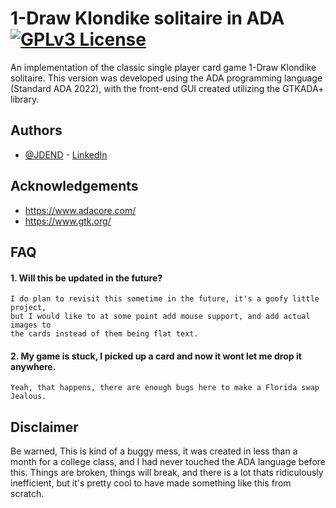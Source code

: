# 1-Draw Klondike solitaire in ADA [![GPLv3 License](https://img.shields.io/badge/License-GPL%20v3-yellow.svg)](https://github.com/JDEND/ADA-Klondike-Solitaire/blob/main/LICENSE)

An implementation of the classic single player card game 1-Draw Klondike solitaire. This version was developed using the ADA programming language (Standard ADA 2022), with the front-end GUI created utilizing the GTKADA+ library.


## Authors

- [@JDEND](https://github.com/JDEND) - [LinkedIn](https://www.linkedin.com/in/endicottj/)


## Acknowledgements

 - https://www.adacore.com/
 - https://www.gtk.org/


## FAQ

#### 1. Will this be updated in the future?
    I do plan to revisit this sometime in the future, it's a goofy little project, 
    but I would like to at some point add mouse support, and add actual images to 
    the cards instead of them being flat text.

#### 2. My game is stuck, I picked up a card and now it wont let me drop it anywhere.
    Yeah, that happens, there are enough bugs here to make a Florida swap Jealous.


## Disclaimer
Be warned, This is kind of a buggy mess, it was created in less than a month for a college class, and I had never touched the ADA language before this. Things are broken, things will break, and there is a lot thats ridiculously inefficient, but it's pretty cool to have made something like this from scratch.
